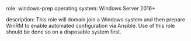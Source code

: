 role: windows-prep
operating system: Windows Server 2016+

description:
This role will domain join a Windows system and then prepare WinRM to enable automated configuration via Ansible. 
Use of this role should be done so on a disposable system first.

